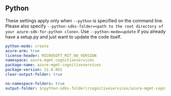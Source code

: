 ## Python

These settings apply only when `--python` is specified on the command line.
Please also specify `--python-sdks-folder=<path to the root directory of your azure-sdk-for-python clone>`.
Use `--python-mode=update` if you already have a setup.py and just want to update the code itself.

``` yaml $(python) 
python-mode: create
azure-arm: true
license-header: MICROSOFT_MIT_NO_VERSION
namespace: azure.mgmt.cognitiveservices
package-name: azure-mgmt-cognitiveservices
package-version: 11.0.0b1
clear-output-folder: true
```

``` yaml $(python)
no-namespace-folders: true
output-folder: $(python-sdks-folder)/cognitiveservices/azure-mgmt-cognitiveservices/azure/mgmt/cognitiveservices
```
